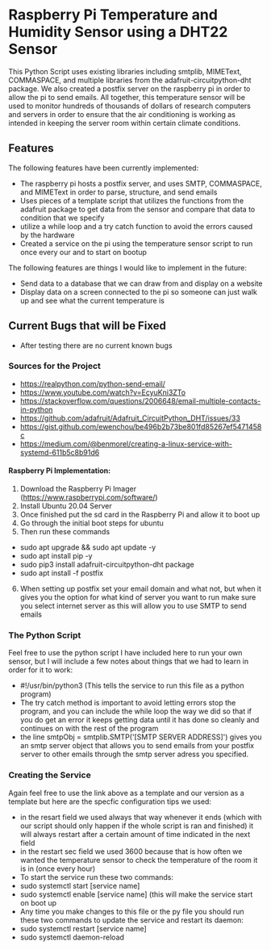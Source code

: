 # Raspberry Pi Temperature and Humidity Sensor using a DHT22 Sensor

This Python Script uses existing libraries including smtplib, MIMEText, COMMASPACE, and multiple libraries from the adafruit-circuitpython-dht package. We also created a postfix server on the raspberry pi in order to allow the pi to send emails. All together, this temperature sensor will be used to monitor hundreds of thousands of dollars of research computers and servers in order to ensure that the air conditioning is working as intended in keeping the server room within certain climate conditions.    

## Features

The following features have been currently implemented:

- The raspberry pi hosts a postfix server, and uses SMTP, COMMASPACE, and MIMEText in order to parse, structure, and send emails 
- Uses pieces of a template script that utilizes the functions from the adafruit package to get data from the sensor and compare that data to condition that we specify
- utilize a while loop and a try catch function to avoid the errors caused by the hardware
- Created a service on the pi using the temperature sensor script to run once every our and to start on bootup

The following features are things I would like to implement in the future:

- Send data to a database that we can draw from and display on a website
- Display data on a screen connected to the pi so someone can just walk up and see what the current temperature is

## Current Bugs that will be Fixed
- After testing there are no current known bugs

### Sources for the Project
- https://realpython.com/python-send-email/ 
- https://www.youtube.com/watch?v=EcyuKni3ZTo
- https://stackoverflow.com/questions/2006648/email-multiple-contacts-in-python
- https://github.com/adafruit/Adafruit_CircuitPython_DHT/issues/33
- https://gist.github.com/ewenchou/be496b2b73be801fd85267ef5471458c
- https://medium.com/@benmorel/creating-a-linux-service-with-systemd-611b5c8b91d6

#### Raspberry Pi Implementation:
1) Download the Raspberry Pi Imager (https://www.raspberrypi.com/software/)
2) Install Ubuntu 20.04 Server 
3) Once finished put the sd card in the Raspberry Pi and allow it to boot up
4) Go through the initial boot steps for ubuntu
5) Then run these commands
- sudo apt upgrade && sudo apt update -y
- sudo apt install pip -y
- sudo pip3 install adafruit-circuitpython-dht package
- sudo apt install -f postfix
6) When setting up postfix set your email domain and what not, but when it gives you the option for what kind of server you want to run make sure you select internet server as this will allow you to use SMTP to send emails

### The Python Script
Feel free to use the python script I have included here to run your own sensor, but I will include a few notes about things that we had to learn in order for it to work:
- #!/usr/bin/python3 (This tells the service to run this file as a python program)
- The try catch method is important to avoid letting errors stop the program, and you can include the while loop the way we did so that if you do get an error it keeps getting data until it has done so cleanly and continues on with the rest of the program
- the line  smtpObj = smtplib.SMTP('[SMTP SERVER ADDRESS]') gives you an smtp server object that allows you to send emails from your postfix server to other emails through the smtp server adress you specified.

### Creating the Service
Again feel free to use the link above as a template and our version as a template but here are the specfic configuration tips we used:
- in the resart field we used always that way whenever it ends (which with our script should only happen if the whole script is ran and finished) it will always restart after a certain amount of time indicated in the next field
- in the restart sec field we used 3600 because that is how often we wanted the temperature sensor to check the temperature of the room it is in (once every hour)
- To start the service run these two commands:
- sudo systemctl start [service name]
- sudo systemctl enable [service name] (this will make the service start on boot up
- Any time you make changes to this file or the py file you should run these two commands to update the service and restart its daemon:
- sudo systemctl restart [service name]
- sudo systemctl daemon-reload

   


